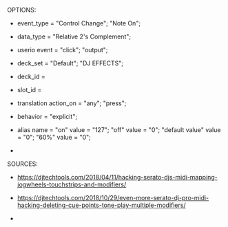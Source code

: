 OPTIONS:


- event_type =            "Control Change";
                          "Note On";

- data_type =             "Relative 2&apos;s Complement";

- userio event =          "click";
                          "output";

- deck_set =              "Default";
                          "DJ EFFECTS";

- deck_id =

- slot_id = 

- translation action_on =  "any";
                           "press";

- behavior =               "explicit";

- alias name =             "on"             value = "127";
                           "off"            value = "0";
                           "default value"  value = "0";
                           "60%"            value = "0";
- 



SOURCES:

- https://djtechtools.com/2018/04/11/hacking-serato-djs-midi-mapping-jogwheels-touchstrips-and-modifiers/

- https://djtechtools.com/2018/10/29/even-more-serato-dj-pro-midi-hacking-deleting-cue-points-tone-play-multiple-modifiers/

- 
